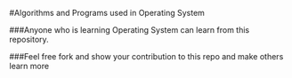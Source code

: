 #Algorithms and Programs used in Operating System 

###Anyone who is learning Operating System can learn from this repository.

###Feel free fork and show your contribution to this repo and make others learn more